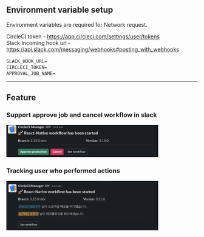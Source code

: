 ## Environment variable setup
Environment variables are required for Network request.

CircleCI token - https://app.circleci.com/settings/user/tokens<br/>
Slack Incoming hook url - https://api.slack.com/messaging/webhooks#posting_with_webhooks

```dotenv
SLACK_HOOK_URL=
CIRCLECI_TOKEN=
APPROVAL_JOB_NAME=
```

---

## Feature

### Support approve job and cancel workflow in slack
<img src="images/1.png" width="400" height="auto" >

### Tracking user who performed actions
<img src="images/2.png" width="400" height="auto" >
